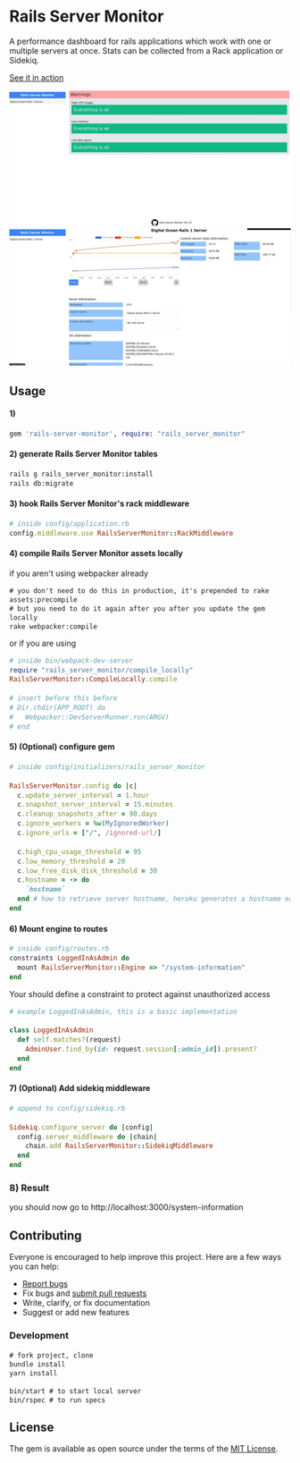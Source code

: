 # Rails Server Monitor
A performance dashboard for rails applications which work with one or multiple servers at once.
Stats can be collected from a Rack application or Sidekiq.

[See it in action](https://rails-sever-monitor.herokuapp.com)

![demo](https://github.com/personal-social-media/rails-server-monitor/raw/master/resources/screenshot-dashboard.jpg)
![demo](https://github.com/personal-social-media/rails-server-monitor/raw/master/resources/screenshot1.jpg)

## Usage
#### 1)
```ruby
gem 'rails-server-monitor', require: "rails_server_monitor"
```

#### 2) generate Rails Server Monitor tables
```bash
rails g rails_server_monitor:install
rails db:migrate
```

#### 3) hook Rails Server Monitor's rack middleware
```ruby
# inside config/application.rb
config.middleware.use RailsServerMonitor::RackMiddleware
```

#### 4) compile Rails Server Monitor assets locally
if you aren't using webpacker already
```shell
# you don't need to do this in production, it's prepended to rake assets:precompile
# but you need to do it again after you after you update the gem locally
rake webpacker:compile 
```

or if you are using

```ruby
# inside bin/webpack-dev-server
require "rails_server_monitor/compile_locally"
RailsServerMonitor::CompileLocally.compile 

# insert before this before
# Dir.chdir(APP_ROOT) do
#   Webpacker::DevServerRunner.run(ARGV)
# end
```

#### 5) (Optional) configure gem

```ruby
# inside config/initializers/rails_server_monitor

RailsServerMonitor.config do |c|
  c.update_server_interval = 1.hour 
  c.snapshot_server_interval = 15.minutes
  c.cleanup_snapshots_after = 90.days
  c.ignore_workers = %w(MyIgnoredWorker)
  c.ignore_urls = ["/", /ignored-url/]
  
  c.high_cpu_usage_threshold = 95
  c.low_memory_threshold = 20
  c.low_free_disk_disk_threshold = 30
  c.hostname = -> do
    `hostname`
  end # how to retrieve server hostname, heroku generates a hostname each time your app reboots
end
```

#### 6) Mount engine to routes

```ruby
# inside config/routes.rb
constraints LoggedInAsAdmin do
  mount RailsServerMonitor::Engine => "/system-information"
end
```

Your should define a constraint to protect against unauthorized access

```ruby
# example LoggedInAsAdmin, this is a basic implementation

class LoggedInAsAdmin
  def self.matches?(request)
    AdminUser.find_by(id: request.session[:admin_id]).present?
  end
end


```

#### 7) (Optional) Add sidekiq middleware

```ruby
# append to config/sidekiq.rb

Sidekiq.configure_server do |config|
  config.server_middleware do |chain|
    chain.add RailsServerMonitor::SidekiqMiddleware
  end
end
```

### 8) Result

you should now go to http://localhost:3000/system-information

## Contributing

Everyone is encouraged to help improve this project. Here are a few ways you can help:

- [Report bugs](https://github.com/personal-social-media/rails-server-monitor/issues)
- Fix bugs and [submit pull requests](https://github.com/personal-social-media/rails-server-monitor/pulls)
- Write, clarify, or fix documentation
- Suggest or add new features

### Development

```shell
# fork project, clone
bundle install
yarn install

bin/start # to start local server
bin/rspec # to run specs
```

## License
The gem is available as open source under the terms of the [MIT License](https://opensource.org/licenses/MIT).